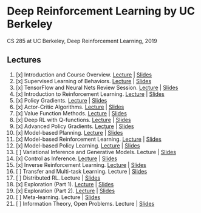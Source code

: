 # Deep Reinforcement Learning by UC Berkeley

CS 285 at UC Berkeley, Deep Reinforcement Learning, 2019

## Lectures

1. [x] Introduction and Course Overview. [Lecture](https://www.youtube.com/watch?v=SinprXg2hUA) | [Slides](pdf/lec-1.pdf)
2. [x] Supervised Learning of Behaviors. [Lecture](https://www.youtube.com/watch?v=TUBBIgtQL_k) | [Slides](pdf/lec-2.pdf)
3. [x] TensorFlow and Neural Nets Review Session. [Lecture](https://www.youtube.com/watch?v=6PYJFUu3eLQ) | [Slides](pdf/lec-3.pdf)
4. [x] Introduction to Reinforcement Learning. [Lecture](https://www.youtube.com/watch?v=w_IIP-swuVo) | [Slides](pdf/lec-4.pdf)
5. [x] Policy Gradients. [Lecture](https://www.youtube.com/watch?v=Ds1trXd6pos) | [Slides](pdf/lec-5.pdf)
6. [x] Actor-Critic Algorithms. [Lecture](https://www.youtube.com/watch?v=EKqxumCuAAY) | [Slides](pdf/lec-6.pdf)
7. [x] Value Function Methods. [Lecture](https://www.youtube.com/watch?v=doR5bMe-Wic) | [Slides](pdf/lec-7.pdf)
8. [x] Deep RL with Q-functions. [Lecture](https://www.youtube.com/watch?v=7Lwf-BoIu3M) | [Slides](pdf/lec-8.pdf)
9. [x] Advanced Policy Gradients. [Lecture](https://www.youtube.com/watch?v=uR1Ubd2hAlE) | [Slides](pdf/lec-9.pdf)
10. [x] Model-based Planning. [Lecture](https://www.youtube.com/watch?v=pE0GUFs-EHI) | [Slides](pdf/lec-10.pdf)
11. [x] Model-based Reinforcement Learning. [Lecture](https://www.youtube.com/watch?v=6JDfrPRhexQ) | [Slides](pdf/lec-11.pdf)
12. [x] Model-based Policy Learning. [Lecture](https://www.youtube.com/watch?v=9AbBfIgTzoo) | [Slides](pdf/lec-12.pdf)
13. [ ] Variational Inference and Generative Models. Lecture | [Slides](pdf/lec-13.pdf)
14. [x] Control as Inference. [Lecture](https://www.youtube.com/watch?v=Pei6G8_3r8I) | [Slides](pdf/lec-14.pdf)
15. [x] Inverse Reinforcement Learning. [Lecture](https://www.youtube.com/watch?v=DP0SJrNgV60) | [Slides](pdf/lec-15.pdf)
16. [ ] Transfer and Multi-task Learning. Lecture | [Slides](pdf/lec-16.pdf)
17. [ ] Distributed RL. Lecture | [Slides](pdf/lec-17.pdf)
18. [x] Exploration (Part 1). [Lecture](https://www.youtube.com/watch?v=QAUDfIgXnjw) | [Slides](pdf/lec-18.pdf)
19. [x] Exploration (Part 2). [Lecture](https://www.youtube.com/watch?v=SA4FgI3_nmg) | [Slides](pdf/lec-19.pdf)
20. [ ] Meta-learning. Lecture | [Slides](pdf/lec-20.pdf)
21. [ ] Information Theory, Open Problems. Lecture | [Slides](pdf/lec-21.pdf)
